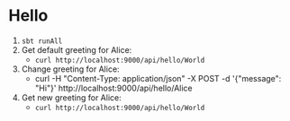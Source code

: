 # Hello

1. `sbt runAll`
1. Get default greeting for Alice:
    - `curl http://localhost:9000/api/hello/World`
1. Change greeting for Alice:
    - curl -H "Content-Type: application/json" -X POST -d '{"message": "Hi"}' http://localhost:9000/api/hello/Alice
1. Get new greeting for Alice:
    - `curl http://localhost:9000/api/hello/World`